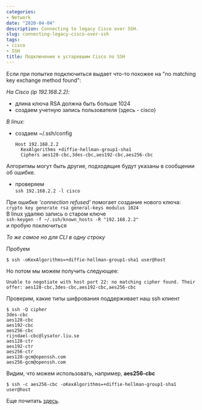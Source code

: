 ```yaml
---
categories:
- Network
date: "2020-04-04"
description: Connecting to legacy Cisco over SSH.
slug: connecting-legacy-cisco-over-ssh
tags:
- cisco
- SSH
title: Подключение к устаревшим Cisco по SSH
---
```


Если при попытке подключиться выдает что-то похожее на "no matching key exchange method found":  

_На Cisco (ip 192.168.2.2)_:  
- длина ключа RSA должна быть больше 1024  
- создаем учетную запись пользователя (здесь - cisco)  

_В linux_:  
- создаем ~/.ssh/config  
  ```
  Host 192.168.2.2  
    KexAlgorithms +diffie-hellman-group1-sha1  
    Ciphers aes128-cbc,3des-cbc,aes192-cbc,aes256-cbc  
  ```

Алгоритмы могут быть другие, подходящие будут указаны в сообщении об ошибке.  
- проверяем  
`ssh 192.168.2.2 -l cisco`  

При ошибке _'connection refused'_ помогает создание нового ключа:  
`crypto key generate rsa general-keys modulus 1024`  
В linux удаляю запись о старом ключе  
`ssh-keygen -f ~/.ssh/known_hosts -R "192.168.2.2"`  
и пробую поключиться  

_То же самое но для CLI в одну строку_

Пробуем

```
$ ssh -oKexAlgorithms=+diffie-hellman-group1-sha1 user@host
```

Но потом мы можем получить следующее:

```
Unable to negotiate with host port 22: no matching cipher found. Their offer: aes128-cbc,3des-cbc,aes192-cbc,aes256-cbc
```

Проверим, какие типы шифрования поддерживает наш ssh клиент

```
$ ssh -Q cipher
3des-cbc
aes128-cbc
aes192-cbc
aes256-cbc
rijndael-cbc@lysator.liu.se
aes128-ctr
aes192-ctr
aes256-ctr
aes128-gcm@openssh.com
aes256-gcm@openssh.com
```

Видим, что можем использовать, например, **aes256-cbc**

```
$ ssh -c aes256-cbc -oKexAlgorithms=+diffie-hellman-group1-sha1 user@host
```

Еще почитать [здесь](https://4admin.info/legacy-ssh-device/).
